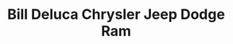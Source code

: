 ---
title: "Bill Deluca Chrysler Jeep Dodge Ram"
url: /haverhill/bill-deluca-chrysler-jeep-dodge-ram/
shop: Autohaus
---